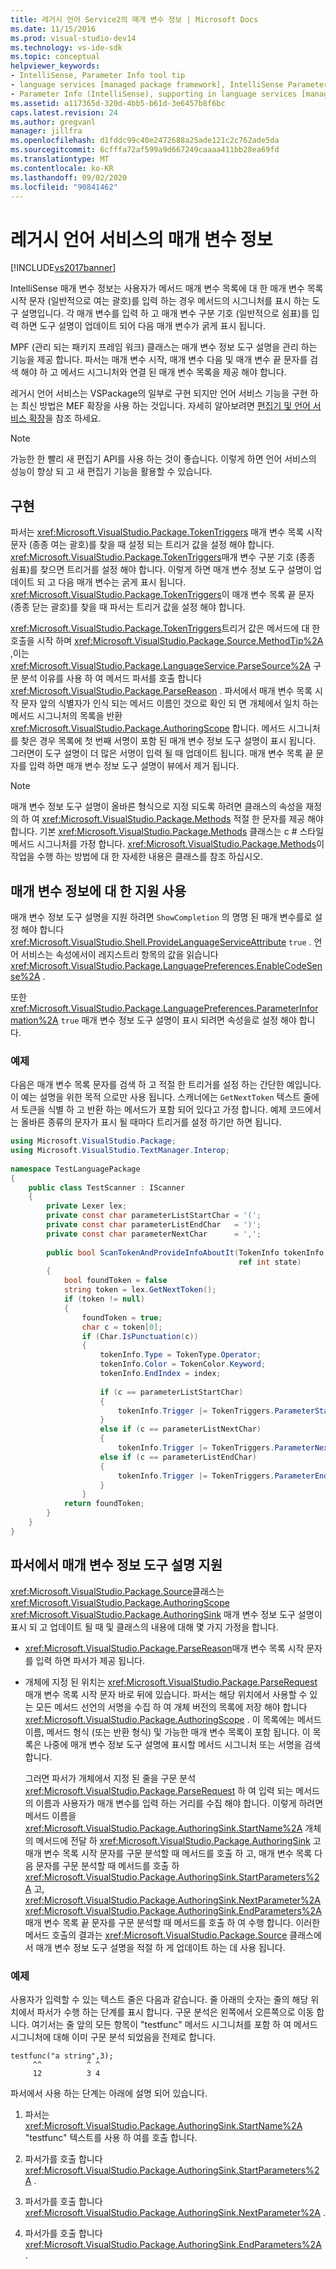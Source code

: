 ```yaml
---
title: 레거시 언어 Service2의 매개 변수 정보 | Microsoft Docs
ms.date: 11/15/2016
ms.prod: visual-studio-dev14
ms.technology: vs-ide-sdk
ms.topic: conceptual
helpviewer_keywords:
- IntelliSense, Parameter Info tool tip
- language services [managed package framework], IntelliSense Parameter Info
- Parameter Info (IntelliSense), supporting in language services [managed package framework]
ms.assetid: a117365d-320d-4bb5-b61d-3e6457b8f6bc
caps.latest.revision: 24
ms.author: gregvanl
manager: jillfra
ms.openlocfilehash: d1fddc99c40e2472688a25ade121c2c762ade5da
ms.sourcegitcommit: 6cfffa72af599a9d667249caaaa411bb28ea69fd
ms.translationtype: MT
ms.contentlocale: ko-KR
ms.lasthandoff: 09/02/2020
ms.locfileid: "90841462"
---
```

# <a name="parameter-info-in-a-legacy-language-service"></a>레거시 언어 서비스의 매개 변수 정보
[!INCLUDE[vs2017banner](../../includes/vs2017banner.md)]

IntelliSense 매개 변수 정보는 사용자가 메서드 매개 변수 목록에 대 한 매개 변수 목록 시작 문자 (일반적으로 여는 괄호)를 입력 하는 경우 메서드의 시그니처를 표시 하는 도구 설명입니다. 각 매개 변수를 입력 하 고 매개 변수 구분 기호 (일반적으로 쉼표)를 입력 하면 도구 설명이 업데이트 되어 다음 매개 변수가 굵게 표시 됩니다.  
  
 MPF (관리 되는 패키지 프레임 워크) 클래스는 매개 변수 정보 도구 설명을 관리 하는 기능을 제공 합니다. 파서는 매개 변수 시작, 매개 변수 다음 및 매개 변수 끝 문자를 검색 해야 하 고 메서드 시그니처와 연결 된 매개 변수 목록을 제공 해야 합니다.  
  
 레거시 언어 서비스는 VSPackage의 일부로 구현 되지만 언어 서비스 기능을 구현 하는 최신 방법은 MEF 확장을 사용 하는 것입니다. 자세히 알아보려면 [편집기 및 언어 서비스 확장](../../extensibility/extending-the-editor-and-language-services.md)을 참조 하세요.  
  
> [!NOTE]
> 가능한 한 빨리 새 편집기 API를 사용 하는 것이 좋습니다. 이렇게 하면 언어 서비스의 성능이 향상 되 고 새 편집기 기능을 활용할 수 있습니다.  
  
## <a name="implementation"></a>구현  
 파서는 <xref:Microsoft.VisualStudio.Package.TokenTriggers> 매개 변수 목록 시작 문자 (종종 여는 괄호)를 찾을 때 설정 되는 트리거 값을 설정 해야 합니다. <xref:Microsoft.VisualStudio.Package.TokenTriggers>매개 변수 구분 기호 (종종 쉼표)를 찾으면 트리거를 설정 해야 합니다. 이렇게 하면 매개 변수 정보 도구 설명이 업데이트 되 고 다음 매개 변수는 굵게 표시 됩니다. <xref:Microsoft.VisualStudio.Package.TokenTriggers>이 매개 변수 목록 끝 문자 (종종 닫는 괄호)를 찾을 때 파서는 트리거 값을 설정 해야 합니다.  
  
 <xref:Microsoft.VisualStudio.Package.TokenTriggers>트리거 값은 메서드에 대 한 호출을 시작 하며 <xref:Microsoft.VisualStudio.Package.Source.MethodTip%2A> ,이는 <xref:Microsoft.VisualStudio.Package.LanguageService.ParseSource%2A> 구문 분석 이유를 사용 하 여 메서드 파서를 호출 합니다 <xref:Microsoft.VisualStudio.Package.ParseReason> . 파서에서 매개 변수 목록 시작 문자 앞의 식별자가 인식 되는 메서드 이름인 것으로 확인 되 면 개체에서 일치 하는 메서드 시그니처의 목록을 반환 <xref:Microsoft.VisualStudio.Package.AuthoringScope> 합니다. 메서드 시그니처를 찾은 경우 목록에 첫 번째 서명이 포함 된 매개 변수 정보 도구 설명이 표시 됩니다. 그러면이 도구 설명이 더 많은 서명이 입력 될 때 업데이트 됩니다. 매개 변수 목록 끝 문자를 입력 하면 매개 변수 정보 도구 설명이 뷰에서 제거 됩니다.  
  
> [!NOTE]
> 매개 변수 정보 도구 설명이 올바른 형식으로 지정 되도록 하려면 클래스의 속성을 재정의 하 여 <xref:Microsoft.VisualStudio.Package.Methods> 적절 한 문자를 제공 해야 합니다. 기본 <xref:Microsoft.VisualStudio.Package.Methods> 클래스는 c # 스타일 메서드 시그니처를 가정 합니다. <xref:Microsoft.VisualStudio.Package.Methods>이 작업을 수행 하는 방법에 대 한 자세한 내용은 클래스를 참조 하십시오.  
  
## <a name="enabling-support-for-the-parameter-info"></a>매개 변수 정보에 대 한 지원 사용  
 매개 변수 정보 도구 설명을 지원 하려면 `ShowCompletion` 의 명명 된 매개 변수를로 설정 해야 합니다 <xref:Microsoft.VisualStudio.Shell.ProvideLanguageServiceAttribute> `true` . 언어 서비스는 속성에서이 레지스트리 항목의 값을 읽습니다 <xref:Microsoft.VisualStudio.Package.LanguagePreferences.EnableCodeSense%2A> .  
  
 또한 <xref:Microsoft.VisualStudio.Package.LanguagePreferences.ParameterInformation%2A> `true` 매개 변수 정보 도구 설명이 표시 되려면 속성을로 설정 해야 합니다.  
  
### <a name="example"></a>예제  
 다음은 매개 변수 목록 문자를 검색 하 고 적절 한 트리거를 설정 하는 간단한 예입니다. 이 예는 설명을 위한 목적 으로만 사용 됩니다. 스캐너에는 `GetNextToken` 텍스트 줄에서 토큰을 식별 하 고 반환 하는 메서드가 포함 되어 있다고 가정 합니다. 예제 코드에서는 올바른 종류의 문자가 표시 될 때마다 트리거를 설정 하기만 하면 됩니다.  
  
```csharp  
using Microsoft.VisualStudio.Package;  
using Microsoft.VisualStudio.TextManager.Interop;  
  
namespace TestLanguagePackage  
{  
    public class TestScanner : IScanner  
    {  
        private Lexer lex;  
        private const char parameterListStartChar = '(';  
        private const char parameterListEndChar   = ')';  
        private const char parameterNextChar      = ',';  
  
        public bool ScanTokenAndProvideInfoAboutIt(TokenInfo tokenInfo,  
                                                   ref int state)  
        {  
            bool foundToken = false  
            string token = lex.GetNextToken();  
            if (token != null)  
            {  
                foundToken = true;  
                char c = token[0];  
                if (Char.IsPunctuation(c))  
                {  
                    tokenInfo.Type = TokenType.Operator;  
                    tokenInfo.Color = TokenColor.Keyword;  
                    tokenInfo.EndIndex = index;  
  
                    if (c == parameterListStartChar)  
                    {  
                        tokenInfo.Trigger |= TokenTriggers.ParameterStart;  
                    }  
                    else if (c == parameterListNextChar)  
                    {  
                        tokenInfo.Trigger |= TokenTriggers.ParameterNext;  
                    else if (c == parameterListEndChar)  
                    {  
                        tokenInfo.Trigger |= TokenTriggers.ParameterEnd;  
                    }  
                }  
            return foundToken;  
        }  
    }  
}  
```  
  
## <a name="supporting-the-parameter-info-tooltip-in-the-parser"></a>파서에서 매개 변수 정보 도구 설명 지원  
 <xref:Microsoft.VisualStudio.Package.Source>클래스는 <xref:Microsoft.VisualStudio.Package.AuthoringScope> <xref:Microsoft.VisualStudio.Package.AuthoringSink> 매개 변수 정보 도구 설명이 표시 되 고 업데이트 될 때 및 클래스의 내용에 대해 몇 가지 가정을 합니다.  
  
- <xref:Microsoft.VisualStudio.Package.ParseReason>매개 변수 목록 시작 문자를 입력 하면 파서가 제공 됩니다.  
  
- 개체에 지정 된 위치는 <xref:Microsoft.VisualStudio.Package.ParseRequest> 매개 변수 목록 시작 문자 바로 뒤에 있습니다. 파서는 해당 위치에서 사용할 수 있는 모든 메서드 선언의 서명을 수집 하 여 개체 버전의 목록에 저장 해야 합니다 <xref:Microsoft.VisualStudio.Package.AuthoringScope> . 이 목록에는 메서드 이름, 메서드 형식 (또는 반환 형식) 및 가능한 매개 변수 목록이 포함 됩니다. 이 목록은 나중에 매개 변수 정보 도구 설명에 표시할 메서드 시그니처 또는 서명을 검색 합니다.  
  
  그러면 파서가 개체에서 지정 된 줄을 구문 분석 <xref:Microsoft.VisualStudio.Package.ParseRequest> 하 여 입력 되는 메서드의 이름과 사용자가 매개 변수를 입력 하는 거리를 수집 해야 합니다. 이렇게 하려면 메서드 이름을 <xref:Microsoft.VisualStudio.Package.AuthoringSink.StartName%2A> 개체의 메서드에 전달 하 <xref:Microsoft.VisualStudio.Package.AuthoringSink> 고 매개 변수 목록 시작 문자를 구문 분석할 때 메서드를 호출 하 고, 매개 변수 목록 다음 문자를 구문 분석할 때 메서드를 호출 하 <xref:Microsoft.VisualStudio.Package.AuthoringSink.StartParameters%2A> 고, <xref:Microsoft.VisualStudio.Package.AuthoringSink.NextParameter%2A> <xref:Microsoft.VisualStudio.Package.AuthoringSink.EndParameters%2A> 매개 변수 목록 끝 문자를 구문 분석할 때 메서드를 호출 하 여 수행 합니다. 이러한 메서드 호출의 결과는 <xref:Microsoft.VisualStudio.Package.Source> 클래스에서 매개 변수 정보 도구 설명을 적절 하 게 업데이트 하는 데 사용 됩니다.  
  
### <a name="example"></a>예제  
 사용자가 입력할 수 있는 텍스트 줄은 다음과 같습니다. 줄 아래의 숫자는 줄의 해당 위치에서 파서가 수행 하는 단계를 표시 합니다. 구문 분석은 왼쪽에서 오른쪽으로 이동 합니다. 여기서는 줄 앞의 모든 항목이 "testfunc" 메서드 시그니처를 포함 하 여 메서드 시그니처에 대해 이미 구문 분석 되었음을 전제로 합니다.  
  
```  
testfunc("a string",3);  
     ^^          ^ ^  
     12          3 4  
```  
  
 파서에서 사용 하는 단계는 아래에 설명 되어 있습니다.  
  
1. 파서는 <xref:Microsoft.VisualStudio.Package.AuthoringSink.StartName%2A> "testfunc" 텍스트를 사용 하 여를 호출 합니다.  
  
2. 파서가를 호출 합니다 <xref:Microsoft.VisualStudio.Package.AuthoringSink.StartParameters%2A> .  
  
3. 파서가를 호출 합니다 <xref:Microsoft.VisualStudio.Package.AuthoringSink.NextParameter%2A> .  
  
4. 파서가를 호출 합니다 <xref:Microsoft.VisualStudio.Package.AuthoringSink.EndParameters%2A> .
